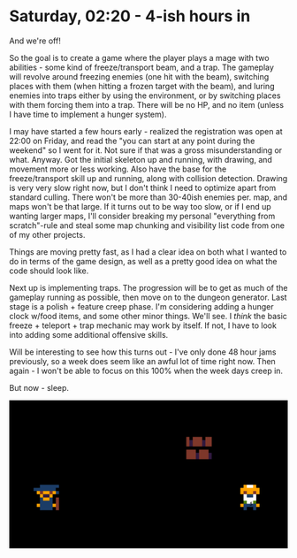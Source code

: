 # Saturday, 02:20 - 4-ish hours in

And we're off! 

So the goal is to create a game where the player plays a mage with two abilities - some kind of freeze/transport beam, and a trap. The gameplay will revolve around freezing enemies (one hit with the beam), switching places with them (when hitting a frozen target with the beam), and luring enemies into traps either by using the environment, or by switching places with them forcing them into a trap. There will be no HP, and no item (unless I have time to implement a hunger system).

I may have started a few hours early - realized the registration was open at 22:00 on Friday, and read the "you can start at any point during the weekend" so I went for it. Not sure if that was a gross misunderstanding or what. Anyway. Got the initial skeleton up and running, with drawing, and movement more or less working. Also have the base for the freeze/transport skill up and running, along with collision detection. Drawing is very very slow right now, but I don't think I need to optimize apart from standard culling. There won't be more than 30-40ish enemies per. map, and maps won't be that large. If it turns out to be way too slow, or if I end up wanting larger maps, I'll consider breaking my personal "everything from scratch"-rule and steal some map chunking and visibility list code from one of my other projects.

Things are moving pretty fast, as I had a clear idea on both what I wanted to do in terms of the game design, as well as a pretty good idea on what the code should look like.

Next up is implementing traps. The progression will be to get as much of the gameplay running as possible, then move on to the dungeon generator. Last stage is a polish + feature creep phase. I'm considering adding a hunger clock w/food items, and some other minor things. We'll see. I *think* the basic freeze + teleport + trap mechanic may work by itself. If not, I have to look into adding some additional offensive skills.

Will be interesting to see how this turns out - I've only done 48 hour jams previously, so a week does seem like an awful lot of time right now. Then again - I won't be able to focus on this 100% when the week days creep in. 

But now - sleep.

![progreess](progressgifs/01.itbegins.gif)
